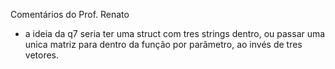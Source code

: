 Comentários do Prof. Renato
- a ideia da q7 seria ter uma struct com tres strings dentro, ou passar uma unica matriz para dentro da função por parâmetro, ao invés de tres vetores.